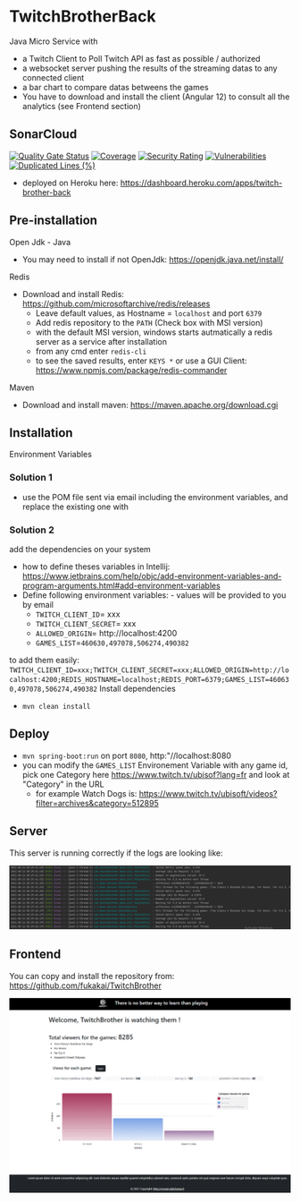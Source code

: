 # TwitchBrotherBack

Java Micro Service with 
- a Twitch Client to Poll Twitch API as fast as possible / authorized
- a websocket server pushing the results of the streaming datas to any connected client
- a bar chart to compare datas betweens the games
- You have to download and install the client (Angular 12) to consult all the analytics (see Frontend section)

## SonarCloud

[![Quality Gate Status](https://sonarcloud.io/api/project_badges/measure?project=fukakai_TwitchBrotherBack&metric=alert_status)](https://sonarcloud.io/dashboard?id=fukakai_TwitchBrotherBack)
[![Coverage](https://sonarcloud.io/api/project_badges/measure?project=fukakai_TwitchBrotherBack&metric=coverage)](https://sonarcloud.io/dashboard?id=fukakai_TwitchBrotherBack)
[![Security Rating](https://sonarcloud.io/api/project_badges/measure?project=fukakai_TwitchBrotherBack&metric=security_rating)](https://sonarcloud.io/dashboard?id=fukakai_TwitchBrotherBack)
[![Vulnerabilities](https://sonarcloud.io/api/project_badges/measure?project=fukakai_TwitchBrotherBack&metric=vulnerabilities)](https://sonarcloud.io/dashboard?id=fukakai_TwitchBrotherBack)
[![Duplicated Lines (%)](https://sonarcloud.io/api/project_badges/measure?project=fukakai_TwitchBrotherBack&metric=duplicated_lines_density)](https://sonarcloud.io/dashboard?id=fukakai_TwitchBrotherBack)

- deployed on Heroku here: https://dashboard.heroku.com/apps/twitch-brother-back

## Pre-installation

Open Jdk - Java
- You may need to install if not OpenJdk: https://openjdk.java.net/install/

Redis
- Download and install Redis: https://github.com/microsoftarchive/redis/releases
  - Leave default values, as Hostname = `localhost` and port `6379`
  - Add redis repository to the `PATH` (Check box with MSI version)
  - with the default MSI version, windows starts autmatically a redis server as a service after installation
  - from any cmd enter `redis-cli`
  - to see the saved results, enter `KEYS *` or use a GUI Client: https://www.npmjs.com/package/redis-commander

Maven
- Download and install maven: https://maven.apache.org/download.cgi
 
## Installation

Environment Variables

### Solution 1
- use the POM file sent via email including the environment variables, and replace the existing one with

### Solution 2
add the dependencies on your system
- how to define theses variables in Intellij: https://www.jetbrains.com/help/objc/add-environment-variables-and-program-arguments.html#add-environment-variables
- Define following environment variables: - values will be provided to you by email
  - `TWITCH_CLIENT_ID`= xxx
  - `TWITCH_CLIENT_SECRET`= xxx
  - `ALLOWED_ORIGIN`= http://localhost:4200
  - `GAMES_LIST`=`460630,497078,506274,490382`

to add them easily: `TWITCH_CLIENT_ID=xxx;TWITCH_CLIENT_SECRET=xxx;ALLOWED_ORIGIN=http://localhost:4200;REDIS_HOSTNAME=localhost;REDIS_PORT=6379;GAMES_LIST=460630,497078,506274,490382`
Install dependencies
  - `mvn clean install`

## Deploy
- `mvn spring-boot:run` on port `8080`, http:"//localhost:8080
- you can modify the `GAMES_LIST` Environement Variable with any game id, pick one Category here https://www.twitch.tv/ubisof?lang=fr and look at "Category" in the URL
  - for example Watch Dogs is: https://www.twitch.tv/ubisoft/videos?filter=archives&category=512895

## Server

This server is running correctly if the logs are looking like: 

![img.png](img.png)

## Frontend

You can copy and install the repository from: https://github.com/fukakai/TwitchBrother

![img_1.png](img_1.png)